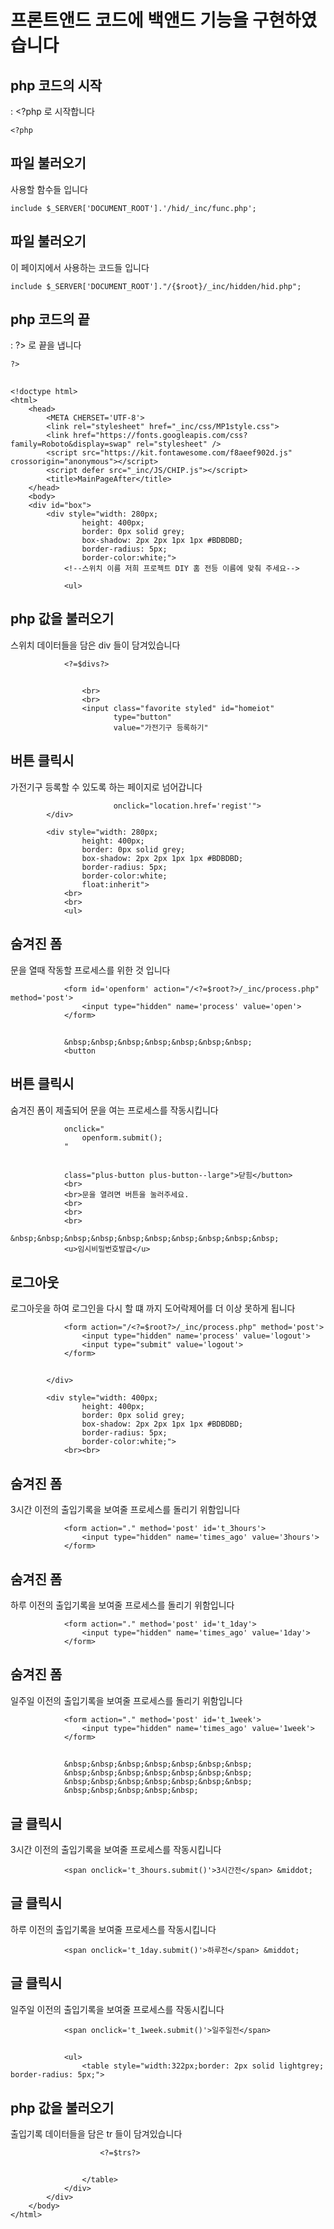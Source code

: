 # 프론트앤드 코드에 백앤드 기능을 구현하였습니다

## php 코드의 시작

: <?php 로 시작합니다

    <?php

## 파일 불러오기

사용할 함수들 입니다

    include $_SERVER['DOCUMENT_ROOT'].'/hid/_inc/func.php';

## 파일 불러오기

이 페이지에서 사용하는 코드들 입니다

    include $_SERVER['DOCUMENT_ROOT']."/{$root}/_inc/hidden/hid.php";

## php 코드의 끝

: ?> 로 끝을 냅니다

    ?>

##

    <!doctype html>
    <html>
        <head>
            <META CHERSET='UTF-8'>
            <link rel="stylesheet" href="_inc/css/MP1style.css">
            <link href="https://fonts.googleapis.com/css?family=Roboto&display=swap" rel="stylesheet" />
            <script src="https://kit.fontawesome.com/f8aeef902d.js" crossorigin="anonymous"></script>
            <script defer src="_inc/JS/CHIP.js"></script>
            <title>MainPageAfter</title>
        </head>
        <body>
        <div id="box">
            <div style="width: 280px;
                    height: 400px;
                    border: 0px solid grey;
                    box-shadow: 2px 2px 1px 1px #BDBDBD;
                    border-radius: 5px;
                    border-color:white;">
                <!--스위치 이름 저희 프로젝트 DIY 홈 전등 이름에 맞춰 주세요-->

                <ul>

## php 값을 불러오기

스위치 데이터들을 담은 div 들이 담겨있습니다

                <?=$divs?>

##

                    <br>
                    <br>
                    <input class="favorite styled" id="homeiot"
                           type="button"
                           value="가전기구 등록하기"

## 버튼 클릭시

가전기구 등록할 수 있도록 하는 페이지로 넘어갑니다

                           onclick="location.href='regist'">
            </div>

            <div style="width: 280px;
                    height: 400px;
                    border: 0px solid grey;
                    box-shadow: 2px 2px 1px 1px #BDBDBD;
                    border-radius: 5px;
                    border-color:white;
                    float:inherit">
                <br>
                <br>
                <ul>

## 숨겨진 폼

문을 열때 작동할 프로세스를 위한 것 입니다

                <form id='openform' action="/<?=$root?>/_inc/process.php" method='post'>
                    <input type="hidden" name='process' value='open'>
                </form>

##

                &nbsp;&nbsp;&nbsp;&nbsp;&nbsp;&nbsp;&nbsp;
                <button

## 버튼 클릭시

숨겨진 폼이 제출되어 문을 여는 프로세스를 작동시킵니다

                onclick="
                    openform.submit();
                "

##

                class="plus-button plus-button--large">닫힘</button>
                <br>
                <br>문을 열려면 버튼을 눌러주세요.
                <br>
                <br>
                <br>
                &nbsp;&nbsp;&nbsp;&nbsp;&nbsp;&nbsp;&nbsp;&nbsp;&nbsp;&nbsp;
                <u>임시비밀번호발급</u>

## 로그아웃

로그아웃을 하여 로그인을 다시 할 떄 까지 도어락제어를 더 이상 못하게 됩니다

                <form action="/<?=$root?>/_inc/process.php" method='post'>
                    <input type="hidden" name='process' value='logout'>
                    <input type="submit" value='logout'>
                </form>

##

            </div>

            <div style="width: 400px;
                    height: 400px;
                    border: 0px solid grey;
                    box-shadow: 2px 2px 1px 1px #BDBDBD;
                    border-radius: 5px;
                    border-color:white;">
                <br><br>

## 숨겨진 폼

3시간 이전의 출입기록을 보여줄 프로세스를 돌리기 위함입니다

                <form action="." method='post' id='t_3hours'>
                    <input type="hidden" name='times_ago' value='3hours'>
                </form>

## 숨겨진 폼

하루 이전의 출입기록을 보여줄 프로세스를 돌리기 위함입니다

                <form action="." method='post' id='t_1day'>
                    <input type="hidden" name='times_ago' value='1day'>
                </form>

## 숨겨진 폼

일주일 이전의 출입기록을 보여줄 프로세스를 돌리기 위함입니다

                <form action="." method='post' id='t_1week'>
                    <input type="hidden" name='times_ago' value='1week'>
                </form>

##

                &nbsp;&nbsp;&nbsp;&nbsp;&nbsp;&nbsp;&nbsp;
                &nbsp;&nbsp;&nbsp;&nbsp;&nbsp;&nbsp;&nbsp;
                &nbsp;&nbsp;&nbsp;&nbsp;&nbsp;&nbsp;&nbsp;
                &nbsp;&nbsp;&nbsp;&nbsp;&nbsp;

## 글 클릭시

3시간 이전의 출입기록을 보여줄 프로세스를 작동시킵니다

                <span onclick='t_3hours.submit()'>3시간전</span> &middot;

## 글 클릭시

하루 이전의 출입기록을 보여줄 프로세스를 작동시킵니다

                <span onclick='t_1day.submit()'>하루전</span> &middot;

## 글 클릭시

일주일 이전의 출입기록을 보여줄 프로세스를 작동시킵니다

                <span onclick='t_1week.submit()'>일주일전</span>

##

                <ul>
                    <table style="width:322px;border: 2px solid lightgrey; border-radius: 5px;">

## php 값을 불러오기

출입기록 데이터들을 담은 tr 들이 담겨있습니다

                        <?=$trs?>

##

                    </table>
                </div>
            </div>
        </body>
    </html>
